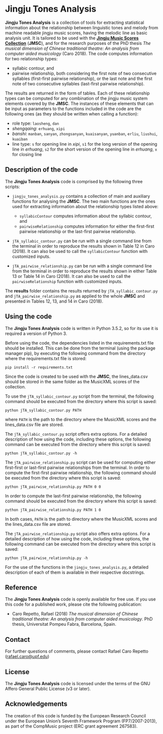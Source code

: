 # Jingju Tones Analysis

**Jingju Tones Analysis** is a collection of tools for extracting statistical information about the relationship between linguistic tones and melody from machine readable jingju music scores, having the melodic line as basic analysis unit. It is tailored to be used with the [**Jingju Music Scores Collection**](https://doi.org/10.5281/zenodo.1285612) (**JMSC**), and for the research purposes of the PhD thesis *The musical dimension of
Chinese traditional theatre: An analysis from computer aided musicology* (Caro 2018). The code computes information for two relationship types:
- syllabic contour, and
- pairwise relationship, both considering the first note of two consecutive syllables (first-first pairwise relationship), or the last note and the first note of two consecutive syllables (last-first pairwise relationship).

The results are returned in the form of tables. Each of these relationship types can be computed for any combination of the jingju music system elements covered by the **JMSC**. The instances of these elements that can be input as parameters to the functions included in the code are the following ones (as they should be written when calling a function):
- role type: `laosheng`, `dan`
- *shengqaing*: `erhuang`, `xipi`
- *banshi*: `manban`, `sanyan`, `zhongsanyan`, `kuaisanyan`, `yuanban`, `erliu`, `liushui`, `kuaiban`
- line type: `s` for opening line in *xipi*, `s1` for the long version of the opening line in *erhuang*, `s2` for the short version of the opening line in *erhuang*, `x` for closing line

## Description of the code
The **Jingju Tones Analysis** code is comprised by the following three scripts:
- `jingju_tones_analysis.py` contains a collection of main and auxiliary functions for analysing the **JMSC**. The two main functions are the ones used for extracting information about the relationship types listed above:
    - `syllabicContour` computes information about the syllabic contour, and
    - `pairwiseRelationship` computes information for either the first-first pairwise relationship or the last-first pairwise relationship.


- `jTA_syllabic_contour.py` can be run with a single command line from the terminal in order to reproduce the results shown in Table 12 in Caro (2018). It can also be used to call the `syllabicContour` function with customized inputs.
- `jTA_pairwise_relationship.py` can be run with a single command line from the terminal in order to reproduce the results shown in either Table 13 or Table 14 in Caro (2018). It can also be used to call the `pairwiseRelationship` function with customized inputs.

The **results** folder contains the results returned by `jTA_syllabic_contour.py` and `jTA_pairwise_relationship.py` as applied to the whole **JMSC** and presented in Tables 12, 13, and 14 in Caro (2018).

## Using the code
The **Jingju Tones Analysis** code is written in Python 3.5.2, so for its use it is required a version of Python 3.

Before using the code, the dependencies listed in the requirements.txt file should be installed. This can be done from the terminal (using the package manager pip), by executing the following command from the directory where the requirements.txt file is stored:

    pip install -r requirements.txt

Since the code is created to be used with the **JMSC**, the lines_data.csv should be stored in the same folder as the MusicXML scores of the collection.

To use the `jTA_syllabic_contour.py` script from the terminal, the following command should be executed from the directory where this script is saved:

    python jTA_syllabic_contour.py PATH

where `PATH` is the path to the directory where the MusicXML scores and the lines_data.csv file are stored.

The `jTA_syllabic_contour.py` script offers extra options. For a detailed description of how using the code, including these options, the following command can be executed from the directory where this script is saved:

    python jTA_syllabic_contour.py -h

The `jTA_pairwise_relationship.py` script can be used for computing either first-first or last-first pairwise relationships from the terminal. In order to compute the first-first pairwise relationship, the following command should be executed from the directory where this script is saved:

    python jTA_pairwise_relationship.py PATH 0 0

In order to compute the last-first pairwise relationship, the following command should be executed from the directory where this script is saved:

    python jTA_pairwise_relationship.py PATH 1 0

In both cases, `PATH` is the path to directory where the MusicXML scores and the lines_data.csv file are stored.

The `jTA_pairwise_relationship.py` script also offers extra options. For a detailed description of how using the code, including these options, the following command can be executed from the directory where this script is saved:

    python jTA_pairwise_relationship.py -h

For the use of the functions in the `jingju_tones_analysis.py`, a detailed description of each of them is available in their respective docstrings.

## Reference
The **Jingju Tones Analysis** code is openly available for free use. If you use this code for a published work, please cite the following publication:

- Caro Repetto, Rafael (2018) *The musical dimension of
Chinese traditional theatre: An analysis from computer aided musicology*. PhD thesis, Universitat Pompeu Fabra, Barcelona, Spain.

## Contact
For further questions of comments, please contact Rafael Caro Repetto (rafael.caro@upf.edu)

## License
 The **Jingju Tones Analysis** code is licensed under the terms of the GNU Affero General Public License (v3 or later).

## Acknowledgements
The creation of this code is funded by the European Research Council under the European Union’s Seventh Framework Program (FP7/2007-2013), as part of the CompMusic project (ERC grant agreement 267583).
